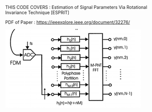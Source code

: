 THIS CODE COVERS    : Estimation of Signal Parameters Via Rotational Invariance Technique [ESPRIT]

PDF of Paper        : https://ieeexplore.ieee.org/document/32276/


<img src="https://github.com/spetca/Signal-Processing/blob/master/MATLAB/polyphase%20channelizer/imgs/img1.png?sanitize=true&raw=true" />





